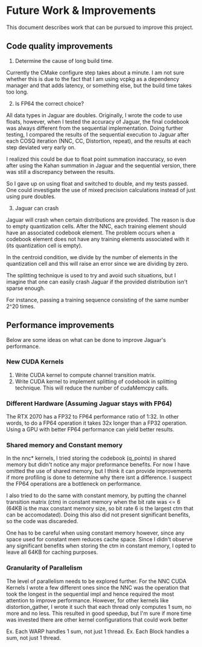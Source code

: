 # Future Work & Improvements

This document describes work that can be pursued to improve this project.

## Code quality improvements

1. Determine the cause of long build time.

  Currently the CMake configure step takes about a minute. I am not sure whether this is due to the
  fact that I am using vcpkg as a dependency manager and that adds latency, or something else, but the
  build time takes too long.

2. Is FP64 the correct choice?

  All data types in Jaguar are doubles. Originally, I wrote the code to use floats, however,
  when I tested the accuracy of Jaguar, the final codebook was always different from the sequential
  implementation. Doing further testing, I compared the results of the sequential execution to Jaguar
  after each COSQ iteration (NNC, CC, Distortion, repeat), and the results at each step deviated very early on.

  I realized this could be due to float point summation inaccuracy, so even after using the Kahan summation in Jaguar
  and the sequential version, there was still a discrepancy between the results.

  So I gave up on using float and switched to double, and my tests passed. One could investigate
  the use of mixed precision calculations instead of just using pure doubles.

3. Jaguar can crash

  Jaguar will crash when certain distributions are provided. The reason is due to empty quantization cells.
  After the NNC, each training element should have an associated codebook element. The problem occurs when a codebook
  element does not have any training elements associated with it (its quantization cell is empty).

  In the centroid condition, we divide by the number of elements in the quantization cell and this will raise an error
  since we are dividing by zero.

  The splitting technique is used to try and avoid such situations, but I imagine that one can easily crash Jaguar
  if the provided distribution isn't sparse enough.

  For instance, passing a training sequence consisting of the same number 2^20 times.

## Performance improvements

Below are some ideas on what can be done to improve Jaguar's performance.

### New CUDA Kernels

1. Write CUDA kernel to compute channel transition matrix.
2. Write CUDA kernel to implement splitting of codebook in splitting technique.
   This will reduce the number of cudaMemcpy calls.

### Different Hardware (Assuming Jaguar stays with FP64)

The RTX 2070 has a FP32 to FP64 performance ratio of 1:32. In other words,
to do a FP64 operation it takes 32x longer than a FP32 operation. Using a GPU
with better FP64 performance can yield better results.

### Shared memory and Constant memory

In the nnc* kernels, I tried storing the codebook (q_points)
in shared memory but didn't notice any major preformance benefits. For now I have omitted the use
of shared memory, but I think it can provide improvements if more profiling is done to determine
why there isnt a difference. I suspect the FP64 operations are a bottleneck on performance.

I also tried to do the same with constant memory, by putting the channel transition matrix (ctm)
in constant memory when the bit rate was <= 6 (64KB is the max constant memory size, so bit rate 6
is the largest ctm that can be accomodated). Doing this also did not present significant benefits,
so the code was discareded.

One has to be careful when using constant memory however, since any space used for constant mem reduces cache space.
Since I didn't observe any significant benefits when storing the ctm in constant memory, I opted to leave
all 64KB for caching purposes.

### Granularity of Parallelism

The level of parallelism needs to be explored further. For the NNC CUDA Kernels I wrote a few different ones
since the NNC was the operation that took the longest in the sequential impl and hence required the most
attention to improve performance. However, for other kernels like distortion_gather, I wrote it such that each
thread only computes 1 sum, no more and no less. This resulted in good speedup, but I'm sure if more time was
invested there are other kernel configurations that could work better

Ex. Each WARP handles 1 sum, not just 1 thread.
Ex. Each Block handles a sum, not just 1 thread.
